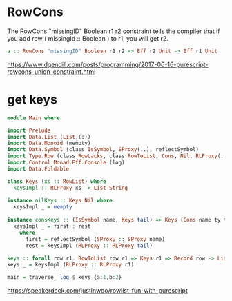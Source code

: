 # RowCons

The RowCons "missingID" Boolean r1 r2 constraint tells the compiler that if you add row ( missingId :: Boolean ) to r1, you will get r2.

```purescript
a :: RowCons "missingID" Boolean r1 r2 => Eff r2 Unit -> Eff r1 Unit
```

https://www.dgendill.com/posts/programming/2017-06-16-purescript-rowcons-union-constraint.html


# get keys

```purescript
module Main where

import Prelude
import Data.List (List,(:))
import Data.Monoid (mempty)
import Data.Symbol (class IsSymbol, SProxy(..), reflectSymbol)
import Type.Row (class RowLacks, class RowToList, Cons, Nil, RLProxy(..), kind RowList)
import Control.Monad.Eff.Console (log)
import Data.Foldable

class Keys (xs :: RowList) where
  keysImpl :: RLProxy xs -> List String
  
instance nilKeys :: Keys Nil where
  keysImpl _ = mempty
  
instance consKeys :: (IsSymbol name, Keys tail) => Keys (Cons name ty tail) where
  keysImpl _ = first : rest
    where
      first = reflectSymbol (SProxy :: SProxy name)
      rest = keysImpl (RLProxy :: RLProxy tail)
      
keys :: forall row r1. RowToList row r1 => Keys r1 => Record row -> List String
keys _ = keysImpl (RLProxy :: RLProxy r1)

main = traverse_ log $ keys {a:1,b:2}
```

https://speakerdeck.com/justinwoo/rowlist-fun-with-purescript